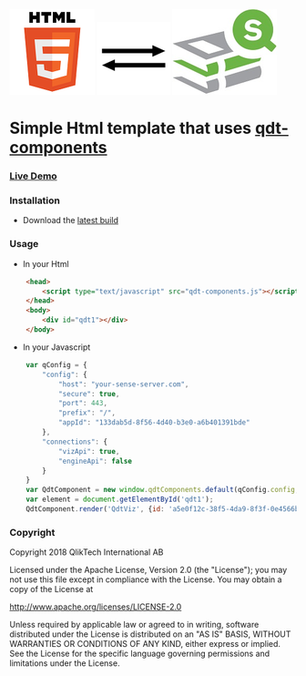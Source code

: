 ![Angular](HTML5_Logo.png "Angular")
![Arrows](if_arrow_7_393270.png "Arrows")
![Qlik Sense](icon_SenseLibrary.jpg "Qlik Sense")

# Simple Html template that uses [qdt-components](https://github.com/qlik-demo-team/qdt-components)

### [Live Demo](https://webapps.qlik.com/qdt-components/plain-html/index.html) 

### Installation
- Download the [latest build](https://github.com/qlik-demo-team/qdt-components/tree/master/dist/qdt-components.js) 

### Usage
- In your Html
```html
    <head>
        <script type="text/javascript" src="qdt-components.js"></script>
    </head>
    <body>
        <div id="qdt1"></div>
    </body>
```

- In your Javascript
```javascript
    var qConfig = {
        "config": {
            "host": "your-sense-server.com",
            "secure": true,
            "port": 443,
            "prefix": "/",
            "appId": "133dab5d-8f56-4d40-b3e0-a6b401391bde"
        },
        "connections": { 
            "vizApi": true, 
            "engineApi": false 
        }
    }
    var QdtComponent = new window.qdtComponents.default(qConfig.config, qConfig.connections);
    var element = document.getElementById('qdt1');
    QdtComponent.render('QdtViz', {id: 'a5e0f12c-38f5-4da9-8f3f-0e4566b28398', height:'300px'}, element);
```

### Copyright

Copyright 2018 QlikTech International AB

Licensed under the Apache License, Version 2.0 (the "License"); you may not use this file except in compliance with the License. You may obtain a copy of the License at    

http://www.apache.org/licenses/LICENSE-2.0

Unless required by applicable law or agreed to in writing, software distributed under the License is distributed on an "AS IS" BASIS, WITHOUT WARRANTIES OR CONDITIONS OF ANY KIND, either express or implied. See the License for the specific language governing permissions and limitations under the License.

